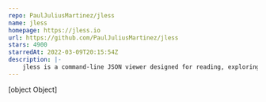 ```yaml
---
repo: PaulJuliusMartinez/jless
name: jless
homepage: https://jless.io
url: https://github.com/PaulJuliusMartinez/jless
stars: 4900
starredAt: 2022-03-09T20:15:54Z
description: |-
    jless is a command-line JSON viewer designed for reading, exploring, and searching through JSON data.
---
```


[object Object]
